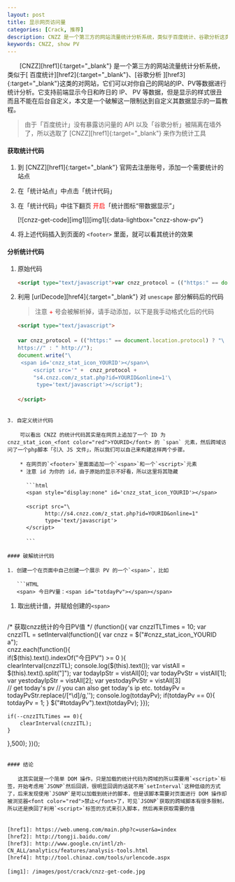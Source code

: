 ```yaml
---
layout: post
title: 显示网页访问量
categories: [Crack, 推荐]
description: CNZZ 是一个第三方的网站流量统计分析系统，类似于百度统计、谷歌分析这类的网站，它们可以对你自己的网站的IP、PV等数据进行统计分析
keywords: CNZZ, show PV
---
```

　　[CNZZ][href1]{:target="_blank"} 是一个第三方的网站流量统计分析系统，类似于[ 百度统计][href2]{:target="_blank"}、[谷歌分析 ][href3]{:target="_blank"}这类的对网站，它们可以对你自己的网站的IP、PV等数据进行统计分析。它支持前端显示今日和昨日的 IP、 PV 等数据，但是显示的样式很丑而且不能在后台自定义，本文是一个破解这一限制达到自定义其数据显示的一篇教程。

> 由于「百度统计」没有暴露访问量的 API 以及「谷歌分析」被隔离在墙外了，所以选取了 [CNZZ][href1]{:target="_blank"} 来作为统计工具

#### 获取统计代码

1. 到 [CNZZ][href1]{:target="_blank"} 官网去注册账号，添加一个需要统计的站点

2. 在「统计站点」中点击「统计代码」

3. 在「统计代码」中往下翻页 <font color="red">开启</font>「统计图标“带数据显示”」

	[![cnzz-get-code][img1]][img1]{:data-lightbox="cnzz-show-pv"}

4. 将上述代码插入到页面的 `<footer>` 里面，就可以看其统计的效果

#### 分析统计代码

1. 原始代码

   ```html
   <script type="text/javascript">var cnzz_protocol = (("https:" == document.location.protocol) ? " https://" : " http://");document.write(unescape("%3Cspan id='cnzz_stat_icon_YOURID'%3E%3C/span%3E%3Cscript src='" + cnzz_protocol + "s11.cnzz.com/z_stat.php%3Fid%3DYROUID%26online%3D1' type='text/javascript'%3E%3C/script%3E"));</script>
   ```
2. 利用 [urlDecode][href4]{:target="_blank"} 对 `unescape` 部分解码后的代码

	> 注意 <font color="red">+</font> 号会被解析掉，请手动添加，以下是我手动格式化后的代码

   ```html
   <script type="text/javascript">
   
   var cnzz_protocol = (("https:" == document.location.protocol) ? "\
   https://" : " http://");
   document.write("\
  	<span id='cnzz_stat_icon_YOURID'></span>\
      	<script src='" +  cnzz_protocol +  
      	"s4.cnzz.com/z_stat.php?id=YOURID&online=1'\
      	 type='text/javascript'></script");

   </script>
```

3. 自定义统计代码
	
	可以看出 CNZZ 的统计代码其实是在网页上追加了一个 ID 为 cnzz_stat_icon_<font color="red">YOURID</font> 的 `span` 元素，然后跨域访问了一个php脚本「引入 JS 文件」，所以我们可以自己来构建这样两个步骤。
  
    * 在网页的`<footer>`里面面追加一个`<span>`和一个`<script>`元素
    * 注意 id 为你的 id，由于原始的显示不好看，所以这里将其隐藏

	  ```html
	  <span style="display:none" id='cnzz_stat_icon_YOURID'></span>

      <script src="\
            http://s4.cnzz.com/z_stat.php?id=YOURID&online=1" 
            type='text/javascript'>
      </script>

	  ```

#### 破解统计代码

1. 创建一个在页面中自己创建一个展示 PV 的一个`<span>`，比如

   ```HTML
   <span> 今日PV量：<span id="totdayPv"></span></span>
   ``` 

1. 取出统计值，并赋给创建的`<span>`

   ```javascript
  /*
		获取cnzz统计的今日PV值
  */
(function(){
	var cnzzITLTimes = 10;
	var cnzzITL = setInterval(function(){
	var cnzz = $("#cnzz_stat_icon_YOURID a");  
	cnzz.each(function(){    
	  if($(this).text().indexOf("今日PV") >= 0 ){  
	    clearInterval(cnzzITL);
	    console.log($(this).text());
	    var vistAll = $(this).text().split("]");
	    var todayIpStr = vistAll[0];
	    var todayPvStr = vistAll[1];       
	    var yestodayIpStr = vistAll[2];
	    var yestodayPvStr = vistAll[3]    
		// get today's pv
		// you can also get today's ip etc.
	    totdayPv =   todayPvStr.replace(/[^\d]/g,'');
	    console.log(totdayPv);
	    if(totdayPv == 0){
	      totdayPv = 1;
	   }
	   $("#totdayPv").text(totdayPv);
	}});

	if(--cnzzITLTimes == 0){
		clearInterval(cnzzITL);
	}
  },500);
})();
   ```

#### 结论

   　　这其实就是一个简单 DOM 操作，只是加载的统计代码为跨域的所以需要用`<script>`标签，开始考虑用`JSONP`然后回调，很明显回调的话就不用`setInterval`这种低级的方式了，后来发现使用`JSONP`是可以加载到统计的脚本，但是该脚本需要对页面进行 DOM 操作却被浏览器<font color="red">禁止</font>了，可见`JSONP`获取的跨域脚本有很多限制，所以还是换回了利用`<script>`标签的方式来引入脚本，然后再来获取需要的值


[href1]: https://web.umeng.com/main.php?c=user&a=index
[href2]: http://tongji.baidu.com/
[href3]: http://www.google.cn/intl/zh-CN_ALL/analytics/features/analysis-tools.html
[href4]: http://tool.chinaz.com/tools/urlencode.aspx

[img1]: /images/post/crack/cnzz-get-code.jpg